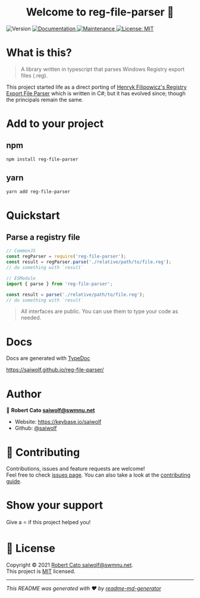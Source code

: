 <h1 align="center">Welcome to reg-file-parser 👋</h1>
<p>
  <img alt="Version" src="https://img.shields.io/badge/version-1.0.0-blue.svg?cacheSeconds=2592000" />
  <a href="https://github.com/saiwolf/reg-file-parser#readme" target="_blank">
    <img alt="Documentation" src="https://img.shields.io/badge/documentation-yes-brightgreen.svg" />
  </a>
  <a href="https://github.com/saiwolf/reg-file-parser/graphs/commit-activity" target="_blank">
    <img alt="Maintenance" src="https://img.shields.io/badge/Maintained%3F-yes-green.svg" />
  </a>
  <a href="https://github.com/saiwolf/reg-file-parser/blob/master/LICENSE" target="_blank">
    <img alt="License: MIT" src="https://img.shields.io/github/license/saiwolf/reg-file-parser" />
  </a>
</p>

# What is this?

> A library written in typescript that parses Windows Registry export files (.reg). 

This project started life as a direct porting of [Henryk Filipowicz's Registry Export File Parser](https://www.codeproject.com/Tips/125573/Registry-Export-File-reg-Parser) which is written in C#; but it has evolved since; though the principals remain the same.

# Add to your project
## npm
```sh
npm install reg-file-parser
```
## yarn

```sh
yarn add reg-file-parser
```
# Quickstart
## Parse a registry file

```js
// CommonJS
const regParser = require('reg-file-parser');
const result = regParser.parse('./relative/path/to/file.reg');
// do something with `result`
```

```js
// ESModule
import { parse } from 'reg-file-parser';

const result = parse('./relative/path/to/file.reg');
// do something with `result`
```

> All interfaces are public. You can use them to type your code as needed.

# Docs
Docs are generated with [TypeDoc](https://typedoc.org/)

https://saiwolf.github.io/reg-file-parser/

# Author

👤 **Robert Cato <saiwolf@swmnu.net>**

* Website: https://keybase.io/saiwolf
* Github: [@saiwolf](https://github.com/saiwolf)

# 🤝 Contributing

Contributions, issues and feature requests are welcome!<br />Feel free to check [issues page](https://github.com/saiwolf/reg-file-parser/issues). You can also take a look at the [contributing guide](https://github.com/saiwolf/reg-file-parser/blob/master/CONTRIBUTING.md).

# Show your support

Give a ⭐️ if this project helped you!

# 📝 License

Copyright © 2021 [Robert Cato <saiwolf@swmnu.net>](https://github.com/saiwolf).<br />
This project is [MIT](https://github.com/saiwolf/reg-file-parser/blob/master/LICENSE) licensed.

***
_This README was generated with ❤️ by [readme-md-generator](https://github.com/kefranabg/readme-md-generator)_
